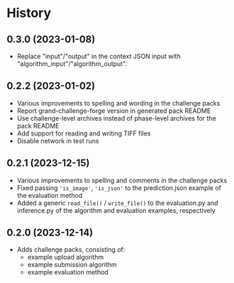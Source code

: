 # History

## 0.3.0 (2023-01-08)
* Replace "input"/"output" in the context JSON input with "algorithm_input"/"algorithm_output".

## 0.2.2 (2023-01-02)
* Various improvements to spelling and wording in the challenge packs
* Report grand-challenge-forge version in generated pack README
* Use challenge-level archives instead of phase-level archives for the pack README
* Add support for reading and writing TIFF files
* Disable network in test runs

## 0.2.1 (2023-12-15)
* Various improvements to spelling and comments in the challenge packs
* Fixed passing `'is_image'`, `'is_json'` to the prediction.json example of the evaluation method
* Added a generic `read_file()` / `write_file()` to the evaluation.py and inference.py of the algorithm and evaluation examples, respectively

## 0.2.0 (2023-12-14)

* Adds challenge packs, consisting of:
  * example upload algorithm
  * example submission algorithm
  * example evaluation method
